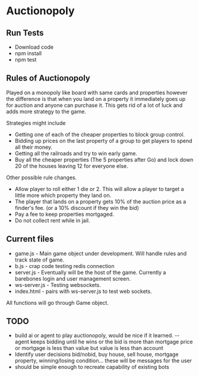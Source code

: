 # Auctionopoly

## Run Tests
- Download code
- npm install
- npm test

## Rules of Auctionopoly
Played on a monopoly like board with same cards and properties however the difference is that when you land on a property it immediately goes up for auction and anyone can purchase it.  This gets rid of a lot of luck and adds more strategy to the game.

Strategies might include
- Getting one of each of the cheaper properties to block group control.
- Bidding up prices on the last property of a group to get players to spend all their money.
- Getting all the railroads and try to win early game.
- Buy all the cheaper properties (The 5 properties after Go) and lock down 20 of the houses leaving 12 for everyone else.

Other possible rule changes.
- Allow player to roll either 1 die or 2.  This will allow a player to target a little more which property they land on.
- The player that lands on a property gets 10% of the auction price as a finder's fee. (or a 10% discount if they win the bid)
- Pay a fee to keep properties mortgaged.
- Do not collect rent while in jail.

## Current files
- game.js - Main game object under development.  Will handle rules and track state of game.
- b.js - crap code testing redis connection
- server.js - Eventually will be the host of the game.  Currently a barebones login and user management screen.
- ws-server.js - Testing websockets.
- index.html - pairs with ws-server.js to test web sockets.

All functions will go through Game object.

## TODO
- build ai or agent to play auctionopoly, would be nice if it learned.
-- agent keeps bidding until he wins or the bid is more than mortgage price or mortgage is less than value but value is less than account
- Identify user decisions bid/nobid, buy house, sell house, mortgage property, winning/losing condition... these will be messages for the user
- should be simple enough to recreate capability of existing bots
